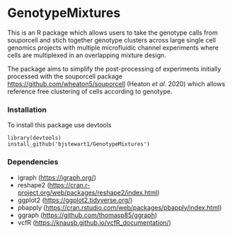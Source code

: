 # GenotypeMixtures
This is an R package which allows users to take the genotype calls from souporcell and stich together genotype clusters across large single cell genomics projects with multiple microfluidic channel experiments where cells are multiplexed in an overlapping mixture design. 

The package aims to simplify the post-processing of experiments initially processed with the souporcell package https://github.com/wheaton5/souporcell (Heaton _et al_. 2020) which allows reference free clustering of cells according to genotype.

### Installation
To install this package use devtools
```
library(devtools)
install_github('bjstewart1/GenotypeMixtures')
```

### Dependencies
* igraph (https://igraph.org/)
* reshape2 (https://cran.r-project.org/web/packages/reshape2/index.html)
* ggplot2 (https://ggplot2.tidyverse.org/)
* pbapply (https://cran.rstudio.com/web/packages/pbapply/index.html)
* ggraph (https://github.com/thomasp85/ggraph)
* vcfR (https://knausb.github.io/vcfR_documentation/)
